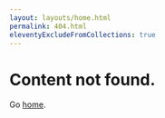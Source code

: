 ```yaml
---
layout: layouts/home.html
permalink: 404.html
eleventyExcludeFromCollections: true
---
```

# Content not found.

Go <a href="{{ '/' | url }}">home</a>.
